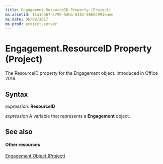 ```yaml
---
title: Engagement.ResourceID Property (Project)
ms.assetid: 11a1cb67-e799-5dbb-8361-8668a991eaee
ms.date: 06/08/2017
ms.prod: project-server
---
```



# Engagement.ResourceID Property (Project)

The ResourceID property for the Engagement object. Introduced in Office 2016.


## Syntax

 _expression_. **ResourceID**

 _expression_ A variable that represents a **Engagement** object.


## See also


#### Other resources


[Engagement Object (Project)](engagement-object-project.md)

